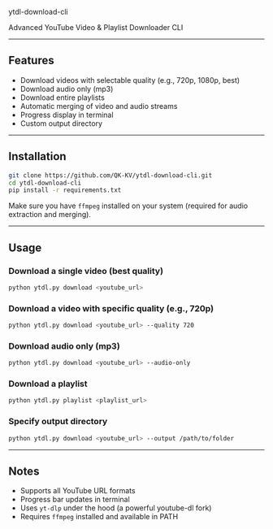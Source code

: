 ytdl-download-cli

Advanced YouTube Video & Playlist Downloader CLI

---

## Features

- Download videos with selectable quality (e.g., 720p, 1080p, best)  
- Download audio only (mp3)  
- Download entire playlists  
- Automatic merging of video and audio streams  
- Progress display in terminal  
- Custom output directory  

---

## Installation

```bash
git clone https://github.com/QK-KV/ytdl-download-cli.git
cd ytdl-download-cli
pip install -r requirements.txt
```

Make sure you have `ffmpeg` installed on your system (required for audio extraction and merging).

---

## Usage

### Download a single video (best quality)

```bash
python ytdl.py download <youtube_url>
```

### Download a video with specific quality (e.g., 720p)

```bash
python ytdl.py download <youtube_url> --quality 720
```

### Download audio only (mp3)

```bash
python ytdl.py download <youtube_url> --audio-only
```

### Download a playlist

```bash
python ytdl.py playlist <playlist_url>
```

### Specify output directory

```bash
python ytdl.py download <youtube_url> --output /path/to/folder
```

---

## Notes

- Supports all YouTube URL formats  
- Progress bar updates in terminal  
- Uses `yt-dlp` under the hood (a powerful youtube-dl fork)  
- Requires `ffmpeg` installed and available in PATH  
